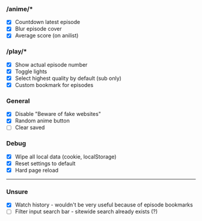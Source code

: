 ### /anime/\*

-   [x] Countdown latest episode
-   [x] Blur episode cover
-   [x] Average score (on anilist)

### /play/\*

-   [x] Show actual episode number
-   [x] Toggle lights
-   [x] Select highest quality by default (sub only)
-   [x] Custom bookmark for episodes

### General

-   [x] Disable "Beware of fake websites"
-   [x] Random anime button
-   [ ] Clear saved

### Debug

-   [x] Wipe all local data (cookie, localStorage)
-   [x] Reset settings to default
-   [x] Hard page reload

---

### Unsure

-   [x] Watch history - wouldn't be very useful because of episode bookmarks
-   [ ] Filter input search bar - sitewide search already exists (?)

